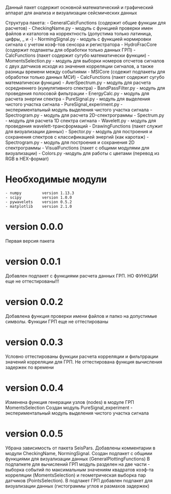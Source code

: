 ﻿Данный пакет содержит основной математический и графический аппарат для
анализа и визуализации сейсмических данных

Структура пакета:
    - GeneralCalcFunctions (содержит общие функции для расчетов)
        - CheckingName.py - модуль с функцией проверки имен файлов и каталогов
        на корректность (допустима только латиница, цифры, _ и -)
        - NormingSignal.py - модуль с функцией нормировки сигнала с учетом
        коэф-тов сенсора и регистратора
    - HydroFracCore (содержит подпакеты для обработки только данных ГРП)
        - CalcFunctions (пакет содержит сугубо математически функции)
             - MomentsSelection.py - модуль для выборки номеров отсчетов
             сигналов с двух датчиков исходя из значения корреляции сигналов, а
             также разницы времени между событиями
    - MSICore (содежит подпакеты для обработки только данных МСИ)
        - CalcFunctions (пакет содержит сугубо математически функции)
            - AverSpectrum.py   - модуль для расчета осредненнего
            (кумулятивного спектра)
            - BandPassFilter.py - модуль для проведения полосовой фильтрации
            - EnergyCalc.py     - модуль для расчета энергии спектра
            - PureSignal.py     - модуль для выделения чистого участка сигнала
            - PureSignal_experiment.py - экспериментальный модуль выделения
            чистого участка сигнала
            - Spectrogram.py    - модуль для расчета 2D-спектрограммы
            - Spectrum.py       - модуль для расчета 1D спектра сигнала
            - Wavelett.py       - модуль для проведения wavelett-трансформаций
        - DrawingFunctions (пакет служит для визуализации данных)
            - Spector.py        - модуль для построения и сохранения спектров с
            классификацией энергий (как каротаж)
            - Spectrogram.py    - модуль для построения и сохранения 2D
            спектрограммы
    - VisualFunctions (пакет с общими модулями для визуализации)
        - Colors.py -модуль для работы с цветами (перевод из RGB в HEX-формат)

# Необходимые модули
    - numpy         version 1.13.3
    - scipy         version 1.0.0
    - pywavelets    version 0.5.2
    - matplotlib    version 2.1.0

# version 0.0.0
Первая версия пакета

# version 0.0.1
Добавлен подпакет с функциями расчета данных ГРП. НО ФУНКЦИИ еще не
оттестированы!!!

# version 0.0.2
Добавлена функция проверки имени файлов и папко на допустимые символы. Функции
ГРП еще не оттестированы

# version 0.0.3
Условно оттестированы функции расчета корреляции и фильтррации значений
корреляции для ГРП. Не оттестирована функция вычисления задержек по времени

# version 0.0.4
Изменена функция генерации узлов (nodes) в модуле ГРП MomentsSelection
Создан модуль PureSignal_experiment - экспериментальный модуль выделения
чистого участка сигнала

# version 0.0.5
Убрана зависимость от пакета SeisPars. Добавлены комментарии в модули CheckingName, NormingSignal.
Создан подпакет с общими функциями для визуализации данных (GeneralPlottingFunctions)
В подпапкете для вычислений ГРП модуль разделен на две части - выборка событий по
максимальным значениям квадратов коэф-та корреляции (MomentsSelection) и геометрическая выборка пар
датчиков (PointsSelection). В подпакет ГРП добавлен подпакет для визуализации данных (гистограммы углов и
 размахов задержек)